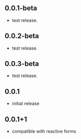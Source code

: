 ## 0.0.1-beta

* test release.

## 0.0.2-beta

* test release.

## 0.0.3-beta

* test release.

## 0.0.1

* initial release

## 0.0.1+1

* compatible with reactive forms